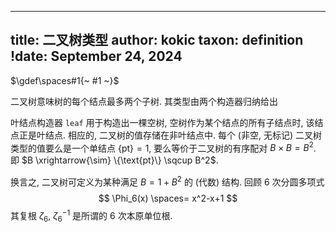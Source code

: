 
---
title: 二叉树类型
author: kokic
taxon: definition
!date: September 24, 2024
---

$\gdef\spaces#1{~ #1 ~}$

二叉树意味树的每个结点最多两个子树. 其类型由两个构造器归纳给出

[](/data-structure/tree-def.typ#:block)

叶结点构造器 `leaf` 用于构造出一棵空树, 空树作为某个结点的所有子结点时, 该结点正是叶结点. 相应的, 二叉树的值存储在非叶结点中. 每个 (非空, 无标记) 二叉树类型的值要么是一个单结点 $\{\text{pt}\} = 1$, 要么等价于二叉树的有序配对 $B \times B = B^2$. 即 $B \xrightarrow{\sim} \{\text{pt}\} \sqcup B^2$. 

[](/data-structure/binary-tree.typ#:block)

换言之, 二叉树可定义为某种满足 $B=1+B^2$ 的 (代数) 结构. 回顾 $6$ 次分圆多项式 $$ \Phi_6(x) \spaces= x^2-x+1 $$ 其复根 $\zeta_6$, $\zeta^{-1}_6$ 是所谓的 $6$ 次本原单位根. 

<!-- 记二叉树上所有度为 $d$ 的结点为集合 $N_d$, $n_d = |N_d|$. 对于每个叶结点 $\ell \in N_0$, 它总是有一个双亲节点, 而非叶结点 $N_{>0} = N_1 \cup N_2$ 至少有一个子节点.   -->
